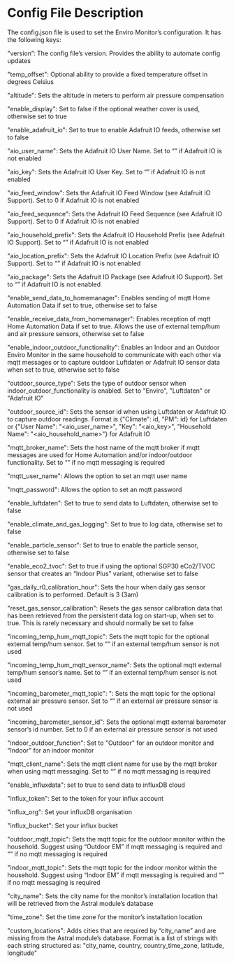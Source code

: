 # Config File Description
The config.json file is used to set the Enviro Monitor’s configuration. It has the following keys:

"version”: The config file’s version. Provides the ability to automate config updates

"temp_offset": Optional ability to provide a fixed temperature offset in degrees Celsius

"altitude": Sets the altitude in meters to perform air pressure compensation

"enable_display": Set to false if the optional weather cover is used, otherwise set to true

"enable_adafruit_io": Set to true to enable Adafruit IO feeds, otherwise set to false

"aio_user_name": Sets the Adafruit IO User Name. Set to “” if Adafruit IO is not enabled

"aio_key": Sets the Adafruit IO User Key. Set to “” if Adafruit IO is not enabled 

"aio_feed_window": Sets the Adafruit IO Feed Window (see Adafruit IO Support). Set to 0 if Adafruit IO is not enabled

"aio_feed_sequence": Sets the Adafruit IO Feed Sequence (see Adafruit IO Support). Set to 0 if Adafruit IO is not enabled

"aio_household_prefix": Sets the Adafruit IO Household Prefix (see Adafruit IO Support). Set to “” if Adafruit IO is not enabled

"aio_location_prefix": Sets the Adafruit IO Location Prefix (see Adafruit IO Support). Set to “” if Adafruit IO is not enabled

"aio_package": Sets the Adafruit IO Package (see Adafruit IO Support). Set to “” if Adafruit IO is not enabled

"enable_send_data_to_homemanager": Enables sending of mqtt Home Automation Data if set to true, otherwise set to false

"enable_receive_data_from_homemanager": Enables reception of mqtt Home Automation Data if set to true. Allows the use of external temp/hum and air pressure sensors, otherwise set to false

"enable_indoor_outdoor_functionality": Enables an Indoor and an Outdoor Enviro Monitor in the same household to communicate with each other via mqtt messages or to capture outdoor Luftdaten or Adafruit IO sensor data when set to true, otherwise set to false

"outdoor_source_type": Sets the type of outdoor sensor when indoor_outdoor_functionality is enabled. Set to "Enviro", "Luftdaten" or "Adafruit IO"

"outdoor_source_id": Sets the sensor id when using Luftdaten or Adafruit IO to capture outdoor readings. Format is {"Climate": id, "PM": id} for Luftdaten or {"User Name": "<aio_user_name>", "Key": "<aio_key>", "Household Name": "<aio_household_name>"} for Adafruit IO

"mqtt_broker_name": Sets the host name of the mqtt broker if mqtt messages are used for Home Automation and/or indoor/outdoor functionality. Set to “” if no mqtt messaging is required

"mqtt_user_name": Allows the option to set an mqtt user name

"mqtt_password": Allows the option to set an mqtt password

"enable_luftdaten": Set to true to send data to Luftdaten, otherwise set to false

"enable_climate_and_gas_logging": Set to true to log data, otherwise set to false

"enable_particle_sensor": Set to true to enable the particle sensor, otherwise set to false

"enable_eco2_tvoc": Set to true if using the optional SGP30 eCo2/TVOC sensor that creates an “Indoor Plus” variant, otherwise set to false

"gas_daily_r0_calibration_hour": Sets the hour when daily gas sensor calibration is to performed. Default is 3 (3am)

"reset_gas_sensor_calibration": Resets the gas sensor calibration data that has been retrieved from the persistent data log on start-up, when set to true. This is rarely necessary and should normally be set to false 

"incoming_temp_hum_mqtt_topic": Sets the mqtt topic for the optional external temp/hum sensor. Set to “” if an external temp/hum sensor is not used

"incoming_temp_hum_mqtt_sensor_name": Sets the optional mqtt external temp/hum sensor’s name. Set to “” if an external temp/hum sensor is not used

"incoming_barometer_mqtt_topic": ": Sets the mqtt topic for the optional external air pressure sensor. Set to “” if an external air pressure sensor is not used

"incoming_barometer_sensor_id": Sets the optional mqtt external barometer sensor’s id number. Set to 0 if an external air pressure sensor is not used

"indoor_outdoor_function": Set to "Outdoor" for an outdoor monitor and “Indoor” for an indoor monitor

"mqtt_client_name": Sets the mqtt client name for use by the mqtt broker when using mqtt messaging. Set to “” if no mqtt messaging is required

"enable_influxdata": set to true to send data to influxDB cloud

"influx_token": Set to the token for your influx account

"influx_org": Set your influxDB organisation

"influx_bucket": Set your influx bucket

"outdoor_mqtt_topic": Sets the mqtt topic for the outdoor monitor within the household. Suggest using “Outdoor EM” if mqtt messaging is required and “” if no mqtt messaging is required

"indoor_mqtt_topic": Sets the mqtt topic for the indoor monitor within the household. Suggest using “Indoor EM” if mqtt messaging is required and “” if no mqtt messaging is required

"city_name": Sets the city name for the monitor’s installation location that will be retrieved from the Astral module’s database

"time_zone": Set the time zone for the monitor’s installation location

"custom_locations": Adds cities that are required by “city_name” and are missing from the Astral module’s database. Format is a list of strings with each string structured as:  "city_name, country, country_time_zone, latitude, longitude"
